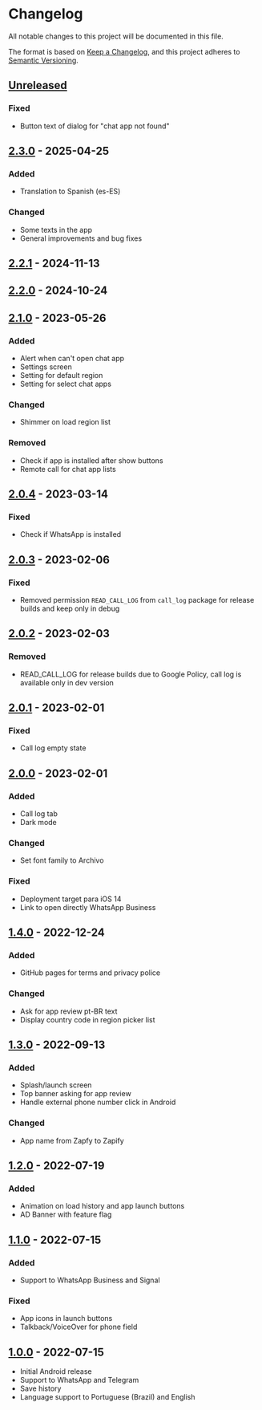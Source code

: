 # Changelog
All notable changes to this project will be documented in this file.

The format is based on [Keep a Changelog](https://keepachangelog.com/en/1.0.0/),
and this project adheres to [Semantic Versioning](https://semver.org/spec/v2.0.0.html).

## [Unreleased]

### Fixed

- Button text of dialog for "chat app not found"

## [2.3.0] - 2025-04-25

### Added

- Translation to Spanish (es-ES)

### Changed

- Some texts in the app
- General improvements and bug fixes

## [2.2.1] - 2024-11-13

## [2.2.0] - 2024-10-24

## [2.1.0] - 2023-05-26

### Added

- Alert when can't open chat app
- Settings screen
- Setting for default region
- Setting for select chat apps

### Changed

- Shimmer on load region list

### Removed

- Check if app is installed after show buttons
- Remote call for chat app lists

## [2.0.4] - 2023-03-14

### Fixed

- Check if WhatsApp is installed

## [2.0.3] - 2023-02-06

### Fixed

- Removed permission `READ_CALL_LOG` from `call_log` package for release builds and keep only in debug

## [2.0.2] - 2023-02-03

### Removed

- READ_CALL_LOG for release builds due to Google Policy, call log is available only in dev version

## [2.0.1] - 2023-02-01

### Fixed

- Call log empty state

## [2.0.0] - 2023-02-01

### Added

- Call log tab
- Dark mode

### Changed

- Set font family to Archivo

### Fixed

- Deployment target para iOS 14
- Link to open directly WhatsApp Business

## [1.4.0] - 2022-12-24

### Added

- GitHub pages for terms and privacy police

### Changed

- Ask for app review pt-BR text
- Display country code in region picker list

## [1.3.0] - 2022-09-13

### Added

- Splash/launch screen
- Top banner asking for app review
- Handle external phone number click in Android

### Changed

- App name from Zapfy to Zapify

## [1.2.0] - 2022-07-19

### Added

- Animation on load history and app launch buttons
- AD Banner with feature flag

## [1.1.0] - 2022-07-15

### Added

- Support to WhatsApp Business and Signal

### Fixed

- App icons in launch buttons
- Talkback/VoiceOver for phone field

## [1.0.0] - 2022-07-15

- Initial Android release
- Support to WhatsApp and Telegram
- Save history
- Language support to Portuguese (Brazil) and English

[Unreleased]: https://github.com/trilobitech/zapify/compare/v2.3.0...HEAD
[2.3.0]: https://github.com/trilobitech/zapify/compare/v2.2.1...v2.3.0
[2.2.1]: https://github.com/trilobitech/zapify/compare/v2.2.0...v2.2.1
[2.2.0]: https://github.com/trilobitech/zapify/compare/v2.1.0...v2.2.0
[2.1.0]: https://github.com/trilobitech/zapify/compare/v2.0.4...v2.1.0
[2.0.4]: https://github.com/trilobitech/zapify/compare/v2.0.3...v2.0.4
[2.0.3]: https://github.com/trilobitech/zapify/compare/v2.0.2...v2.0.3
[2.0.2]: https://github.com/trilobitech/zapify/compare/v2.0.1...v2.0.2
[2.0.1]: https://github.com/trilobitech/zapify/compare/v2.0.0...v2.0.1
[2.0.0]: https://github.com/trilobitech/zapify/compare/v1.4.0...v2.0.0
[1.4.0]: https://github.com/trilobitech/zapify/compare/v1.3.0...v1.4.0
[1.3.0]: https://github.com/trilobitech/zapify/compare/v1.2.0...v1.3.0
[1.2.0]: https://github.com/trilobitech/zapify/compare/v1.1.0...v1.2.0
[1.1.0]: https://github.com/trilobitech/zapify/compare/v1.0.0...v1.1.0
[1.0.0]: https://github.com/trilobitech/zapify/releases/tag/v1.0.0
